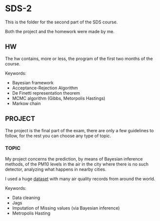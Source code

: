# SDS-2

This is the folder for the second part of the SDS course.

Both the project and the homework were made by me.

## HW

The hw contains, more or less, the program of the first two months of the course.

Keywords:
  * Bayesian framework
  * Acceptance-Rejection Algorithm
  * De Finetti representation theorem
  * MCMC algorithm (Gibbs, Metorpolis Hastings)
  * Markow chain


## PROJECT

The project is the final part of the exam, there are only a few guidelines to follow, for the rest you can choose any type of topic.

### TOPIC
My project concerns the prediction, by means of Bayesian inference methods, of the PM10 levels in the air in the city where there is no such detector, analyzing what happens in nearby cities.

I used a huge [dataset](https://aqicn.org/data-platform/covid19/) with many air quality records from around the world.

Keywords:
  * Data cleaning
  * Jags
  * Imputation of Missing values (via Bayesian inference)
  * Metropolis Hasting
